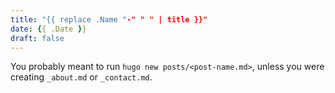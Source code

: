 ```yaml
---
title: "{{ replace .Name "-" " " | title }}"
date: {{ .Date }}
draft: false
---
```


You probably meant to run `hugo new posts/<post-name.md>`, unless you were creating `_about.md` or `_contact.md`.
